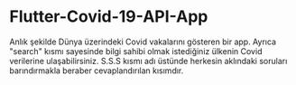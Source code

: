 # Flutter-Covid-19-API-App
Anlık şekilde Dünya üzerindeki Covid vakalarını gösteren bir app. Ayrıca "search" kısmı sayesinde bilgi sahibi olmak istediğiniz ülkenin Covid verilerine ulaşabilirsiniz. S.S.S kısmı adı üstünde herkesin aklındaki soruları barındırmakla beraber cevaplandırılan kısımdır.

